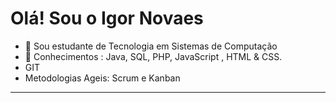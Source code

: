 # Olá! Sou o Igor Novaes 



- 🌱 Sou estudante de Tecnologia em Sistemas de Computação 
- 🚀 Conhecimentos : Java, SQL, PHP, JavaScript , HTML & CSS.  
- GIT
- Metodologias Ageis: Scrum e Kanban



<hr>


  
  
 

   




